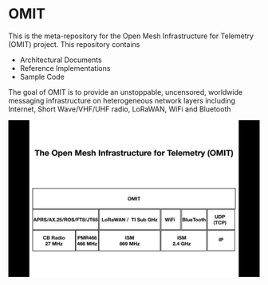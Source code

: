 # OMIT

This is the meta-repository for the Open Mesh Infrastructure for Telemetry (OMIT) project. This repository contains

- Architectural Documents
- Reference Implementations
- Sample Code

The goal of OMIT is to provide an unstoppable, uncensored, worldwide messaging infrastructure on heterogeneous network layers including Internet, Short Wave/VHF/UHF radio, LoRaWAN, WiFi and Bluetooth


![](https://raw.githubusercontent.com/romeokienzler/omit/master/images/%20reference_architecture.png "")
